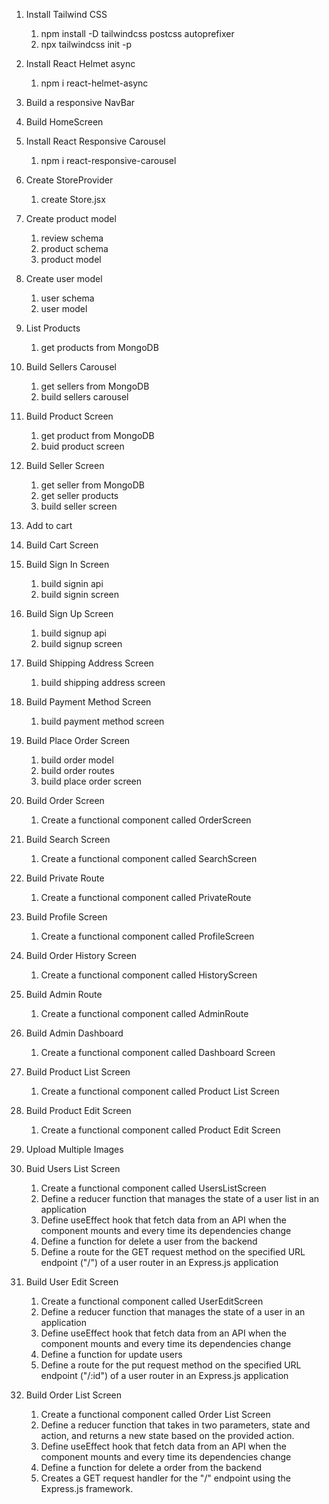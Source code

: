 1. Install Tailwind CSS

   1. npm install -D tailwindcss postcss autoprefixer
   2. npx tailwindcss init -p

2. Install React Helmet async

   1. npm i react-helmet-async

3. Build a responsive NavBar

4. Build HomeScreen

5. Install React Responsive Carousel

   1. npm i react-responsive-carousel

6. Create StoreProvider

   1. create Store.jsx

7. Create product model

   1. review schema
   2. product schema
   3. product model

8. Create user model

   1. user schema
   2. user model

9. List Products

   1. get products from MongoDB

10. Build Sellers Carousel

    1. get sellers from MongoDB
    2. build sellers carousel

11. Build Product Screen

    1. get product from MongoDB
    2. buid product screen

12. Build Seller Screen

    1. get seller from MongoDB
    2. get seller products
    3. build seller screen

13. Add to cart

14. Build Cart Screen

15. Build Sign In Screen

    1. build signin api
    2. build signin screen

16. Build Sign Up Screen

    1. build signup api
    2. build signup screen

17. Build Shipping Address Screen

    1. build shipping address screen

18. Build Payment Method Screen

    1. build payment method screen

19. Build Place Order Screen

    1. build order model
    2. build order routes
    3. build place order screen

20. Build Order Screen

    1. Create a functional component called OrderScreen

21. Build Search Screen

    1. Create a functional component called SearchScreen

22. Build Private Route

    1. Create a functional component called PrivateRoute

23. Build Profile Screen

    1. Create a functional component called ProfileScreen

24. Build Order History Screen

    1. Create a functional component called HistoryScreen

25. Build Admin Route

    1. Create a functional component called AdminRoute

26. Build Admin Dashboard

    1. Create a functional component called Dashboard Screen

27. Build Product List Screen

    1. Create a functional component called Product List Screen

28. Build Product Edit Screen

    1. Create a functional component called Product Edit Screen

29. Upload Multiple Images

30. Buid Users List Screen

    1. Create a functional component called UsersListScreen
    2. Define a reducer function that manages the state of a user list in an application
    3. Define useEffect hook that fetch data from an API when the component mounts and every time its dependencies change
    4. Define a function for delete a user from the backend
    5. Define a route for the GET request method on the specified URL endpoint ("/") of a user router in an Express.js application

31. Build User Edit Screen

    1. Create a functional component called UserEditScreen
    2. Define a reducer function that manages the state of a user in an application
    3. Define useEffect hook that fetch data from an API when the component mounts and every time its dependencies change
    4. Define a function for update users
    5. Define a route for the put request method on the specified URL endpoint ("/:id") of a user router in an Express.js application

32. Build Order List Screen

    1. Create a functional component called Order List Screen
    2. Define a reducer function that takes in two parameters, state and action, and returns a new state based on the provided action.
    3. Define useEffect hook that fetch data from an API when the component mounts and every time its dependencies change
    4. Define a function for delete a order from the backend
    5. Creates a GET request handler for the "/" endpoint using the Express.js framework.
